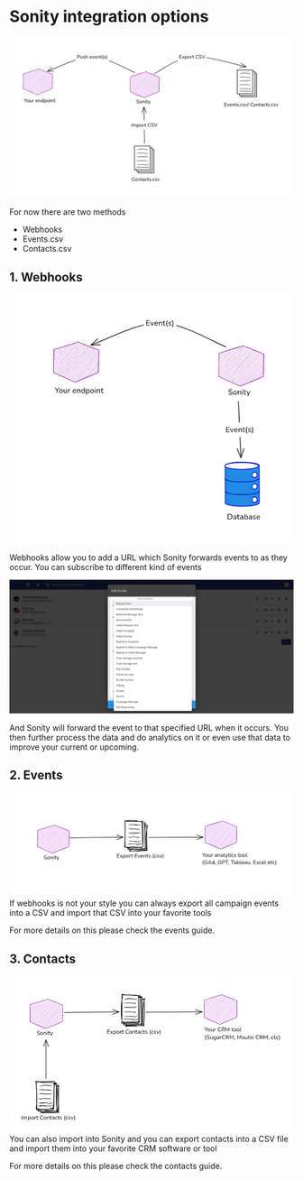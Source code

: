 # Sonity integration options
![Click Campaign from Selector](/images/integration.png)

For now there are two methods
- Webhooks
- Events.csv
- Contacts.csv

## 1. Webhooks
![Click Campaign from Selector](/images/webhook-events_02.png)

Webhooks allow you to add a URL which Sonity forwards events to as they occur. You can subscribe to different kind of events 

![Click Campaign from Selector](/images/webhook-events.png)

And Sonity will forward the event to that specified URL when it occurs. You then further process the data and do analytics on it or even use that data to improve your current or upcoming.

## 2. Events

![Click Campaign from Selector](/images/webhook-events_03.png)
If webhooks is not your style you can always export all campaign events into a CSV and import that CSV into your favorite tools

For more details on this please check the events guide.

## 3. Contacts

![Click Campaign from Selector](/images/webhook-events_04.png)
You can also import into Sonity and you can export contacts into a CSV file and import them into your favorite CRM software or tool

For more details on this please check the contacts guide.

